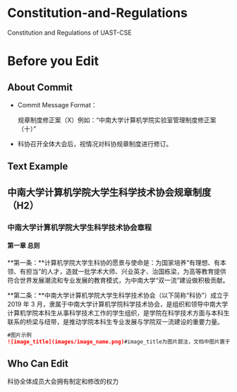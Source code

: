 # Constitution-and-Regulations
Constitution and Regulations of UAST-CSE

# Before you Edit

## About Commit

- Commit Message Format：
  
  规章制度修正案（X）例如：“中南大学计算机学院实验室管理制度修正案（十）”
- 科协召开全体大会后，视情况对科协规章制度进行修订。

## Text Example

## 中南大学计算机学院大学生科学技术协会规章制度（H2）

### 中南大学计算机学院大学生科学技术协会章程

#### 第一章 总则

**第一条：**计算机学院大学生科协的愿景与使命是：为国家培养“有理想、有本领、有担当”的人才，造就一批学术大师、兴业英才、治国栋梁，为高等教育提供符合世界发展潮流和专业发展的教育模式，为中南大学“双一流”建设做积极贡献。

**第二条：**中南大学计算机学院大学生科学技术协会（以下简称“科协”）成立于2019 年 3 月，隶属于中南大学计算机学院科学技术协会，是组织和领导中南大学计算机学院本科生从事科学技术工作的学生组织，是学院在科学技术方面与本科生联系的桥梁与纽带，是推动学院本科生专业发展与学院双一流建设的重要力量。

```markdown
#图片示例
![image_title](images/image_name.png)#image_title为图片题注，文档中图片置于该仓库根目录下images文件夹下
```

## Who Can Edit

科协全体成员大会拥有制定和修改的权力